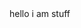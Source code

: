 <!DOCTYPE html>
<html>
  <head>
    <meta charset="UTF-8">
    <title>Antonio Mendoza</title>
  </head>
  <body>
	hello i am stuff
  
  </body>
</html>
